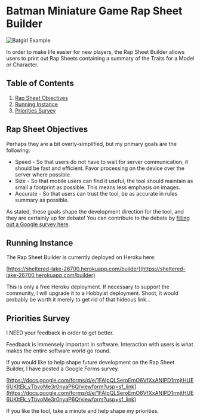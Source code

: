 # Batman Miniature Game Rap Sheet Builder

![Batgirl Example](https://cloud.githubusercontent.com/assets/1754933/26431050/20a9fa30-40af-11e7-8d45-6aa5f922ebe8.jpg)

In order to make life easier for new players, the Rap Sheet Builder allows
users to print out Rap Sheets containing a summary of the Traits for a
Model or Character.

## Table of Contents
1. [Rap Sheet Objectives](#rap-sheet-objectives)
1. [Running Instance](#running-instance)
1. [Priorities Survey](#priorities-survey)

## Rap Sheet Objectives

Perhaps they are a bit overly-simplified, but my primary goals are the following:

* Speed - So that users do not have to wait for server communication,
    it should be fast and efficient. Favor processing on the device over the
    server where possible.
* Size - So that mobile users can find it useful, the tool should
    maintain as small a footprint as possible. This means less emphasis on
    images.
* Accurate - So that users can trust the tool, be as accurate in
    rules summary as possible.

As stated, these goals shape the development direction for the tool, and they
are certainly up for debate! You can contribute to the debate by [filling out a
Google survey here](#priorities-survey).

## Running Instance

The Rap Sheet Builder is currently deployed on Heroku here:

[https://sheltered-lake-26700.herokuapp.com/builder](https://sheltered-lake-26700.herokuapp.com/builder)

This is only a free Heroku deployment. If necessary to support the community, I
will upgrade it to a Hobbyist deployment. Shoot, it would probably be worth it
merely to get rid of that hideous link...

## Priorities Survey

I NEED your feedback in order to get better.

Feedback is immensely important in software. Interaction with users is what
makes the entire software world go round.

If you would like to help shape future development on the Rap Sheet Builder,
I have posted a Google Forms survey.

[https://docs.google.com/forms/d/e/1FAIpQLSeroEmO6VfXxANIPD1rmjtHUE6UKltEk_yTbvoMe3r0nyaP6Q/viewform?usp=sf_link](https://docs.google.com/forms/d/e/1FAIpQLSeroEmO6VfXxANIPD1rmjtHUE6UKltEk_yTbvoMe3r0nyaP6Q/viewform?usp=sf_link)

If you like the tool, take a minute and help shape my priorities.
